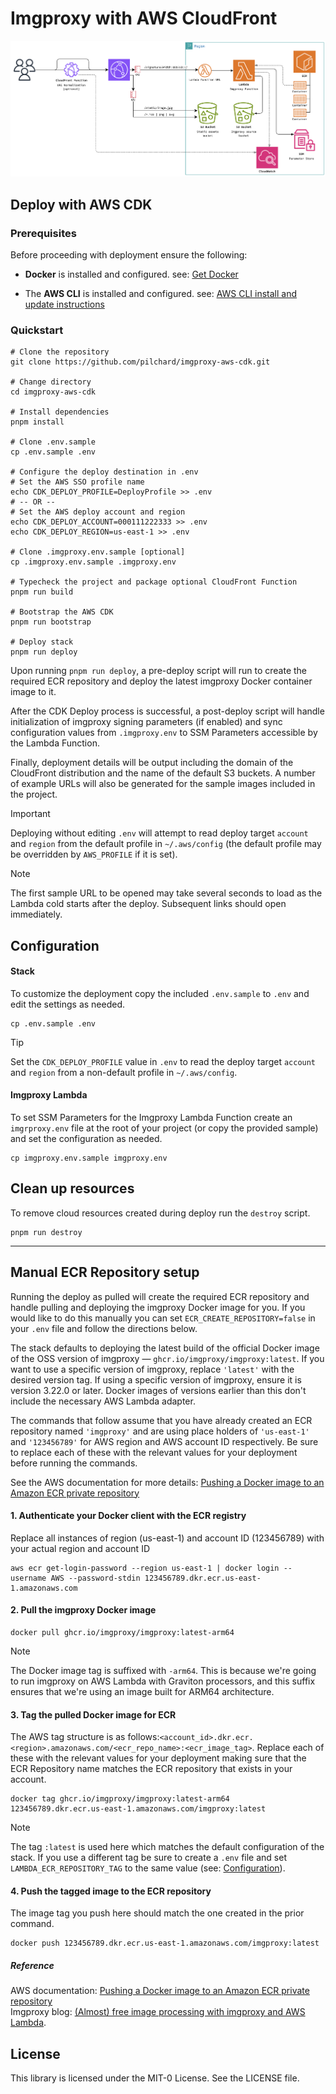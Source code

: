 # Imgproxy with AWS CloudFront

<!-- <img src="architecture.png" width="900"> -->
<picture>
  <source media="(prefers-color-scheme: dark)" srcset="./architecture-dark.png">
  <img alt="AWS diagram" src="./architecture.png">
</picture>

## Deploy with AWS CDK

### Prerequisites

Before proceeding with deployment ensure the following:

- **Docker** is installed and configured. see: [Get Docker](https://docs.docker.com/get-started/get-docker/)

- The **AWS CLI** is installed and configured. see: [AWS CLI install and update instructions](https://docs.aws.amazon.com/cli/latest/userguide/getting-started-install.html#getting-started-install-instructions)

### Quickstart

```shell
# Clone the repository
git clone https://github.com/pilchard/imgproxy-aws-cdk.git

# Change directory
cd imgproxy-aws-cdk

# Install dependencies
pnpm install

# Clone .env.sample
cp .env.sample .env

# Configure the deploy destination in .env
# Set the AWS SSO profile name
echo CDK_DEPLOY_PROFILE=DeployProfile >> .env
# -- OR -- 
# Set the AWS deploy account and region
echo CDK_DEPLOY_ACCOUNT=000111222333 >> .env
echo CDK_DEPLOY_REGION=us-east-1 >> .env

# Clone .imgproxy.env.sample [optional]
cp .imgproxy.env.sample .imgproxy.env

# Typecheck the project and package optional CloudFront Function
pnpm run build

# Bootstrap the AWS CDK
pnpm run bootstrap

# Deploy stack
pnpm run deploy
```

Upon running `pnpm run deploy`, a pre-deploy script will run to create the required ECR repository and deploy the latest imgproxy Docker container image to it.

After the CDK Deploy process is successful, a post-deploy script will handle initialization of imgproxy signing parameters (if enabled) and sync configuration values from `.imgproxy.env` to SSM Parameters accessible by the Lambda Function.

Finally, deployment details will be output including the domain of the CloudFront distribution and the name of the default S3 buckets. A number of example URLs will also be generated for the sample images included in the project.

> [!IMPORTANT]
> Deploying without editing `.env` will attempt to read deploy target `account` and `region` from the default profile in `~/.aws/config` (the default profile may be overridden by `AWS_PROFILE` if it is set).

> [!NOTE]
> The first sample URL to be opened may take several seconds to load as the Lambda cold starts after the deploy. Subsequent links should open immediately.

## Configuration

#### Stack

To customize the deployment copy the included `.env.sample` to `.env` and edit the settings as needed.

```shell
cp .env.sample .env
```

> [!TIP]
> Set the `CDK_DEPLOY_PROFILE` value in `.env` to read the deploy target `account` and `region` from a non-default profile in `~/.aws/config`.

#### Imgproxy Lambda

To set SSM Parameters for the Imgproxy Lambda Function create an `imgrproxy.env` file at the root of your project (or copy the provided sample) and set the configuration as needed.

```shell
cp imgproxy.env.sample imgproxy.env
```

## Clean up resources

To remove cloud resources created during deploy run the `destroy` script.

```shell
pnpm run destroy
```

---

## Manual ECR Repository setup

Running the deploy as pulled will create the required ECR repository and handle pulling and deploying the imgproxy Docker image for you. If you would like to do this manually you can set `ECR_CREATE_REPOSITORY=false` in your `.env` file and follow the directions below.

The stack defaults to deploying the latest build of the official Docker image of the OSS version of imgproxy — `ghcr.io/imgproxy/imgproxy:latest`. If you want to use a specific version of imgproxy, replace `'latest'` with the desired version tag. If using a specific version of imgproxy, ensure it is version 3.22.0 or later. Docker images of versions earlier than this don't include the necessary AWS Lambda adapter.

The commands that follow assume that you have already created an ECR repository named `'imgproxy'` and are using place holders of `'us-east-1'` and `'123456789'` for AWS region and AWS account ID respectively. Be sure to replace each of these with the relevant values for your deployment before running the commands.

See the AWS documentation for more details: [Pushing a Docker image to an Amazon ECR private repository](https://docs.aws.amazon.com/AmazonECR/latest/userguide/docker-push-ecr-image.html)

#### 1. Authenticate your Docker client with the ECR registry

Replace all instances of region (us-east-1) and account ID (123456789) with your actual region and account ID

```shell
aws ecr get-login-password --region us-east-1 | docker login --username AWS --password-stdin 123456789.dkr.ecr.us-east-1.amazonaws.com
```

#### 2. Pull the imgproxy Docker image

```shell
docker pull ghcr.io/imgproxy/imgproxy:latest-arm64
```

> [!NOTE]
> The Docker image tag is suffixed with `-arm64`. This is because we're going to run imgproxy on AWS Lambda with Graviton processors, and this suffix ensures that we're using an image built for ARM64 architecture.

#### 3. Tag the pulled Docker image for ECR

The AWS tag structure is as follows:`<account_id>.dkr.ecr.<region>.amazonaws.com/<ecr_repo_name>:<ecr_image_tag>`. Replace each of these with the relevant values for your deployment making sure that the ECR Repository name matches the ECR repository that exists in your account.

```shell
docker tag ghcr.io/imgproxy/imgproxy:latest-arm64 123456789.dkr.ecr.us-east-1.amazonaws.com/imgproxy:latest
```

> [!NOTE]
> The tag `:latest` is used here which matches the default configuration of the stack. If you use a different tag be sure to create a `.env` file and set `LAMBDA_ECR_REPOSITORY_TAG` to the same value (see: [Configuration](#configuration)).

#### 4. Push the tagged image to the ECR repository

The image tag you push here should match the one created in the prior command.

```shell
docker push 123456789.dkr.ecr.us-east-1.amazonaws.com/imgproxy:latest
```

##### Reference

AWS documentation: [Pushing a Docker image to an Amazon ECR private repository](https://docs.aws.amazon.com/AmazonECR/latest/userguide/docker-push-ecr-image.html)\
Imgproxy blog: [(Almost) free image processing with imgproxy and AWS Lambda](https://imgproxy.net/blog/almost-free-image-processing-with-imgproxy-and-aws-lambda/).

## License

This library is licensed under the MIT-0 License. See the LICENSE file.
